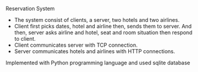 Reservation System

  - The system consist of clients, a server, two hotels and two airlines.
  - Client first picks dates, hotel and airline then, sends them to server. And then, server asks airline and hotel, seat and room situation then respond to client.
  - Client communicates server with TCP connection.
  - Server communicates hotels and airlines with HTTP connections.

Implemented with Python programming language and used sqlite database


